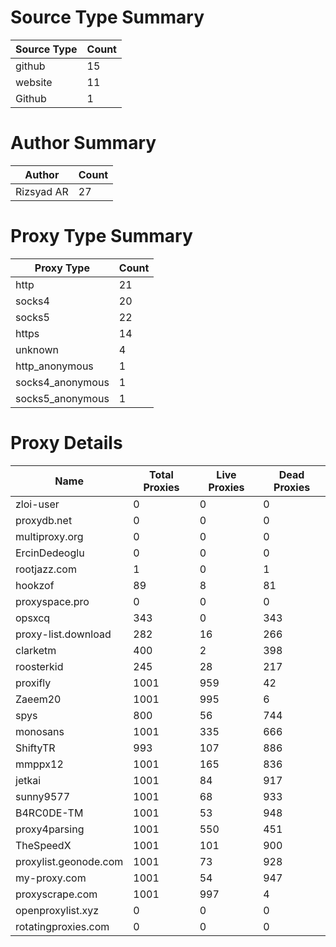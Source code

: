 # Source Type Summary

| Source Type | Count |
|-------------|-------|
| github | 15 |
| website | 11 |
| Github | 1 |


# Author Summary

| Author | Count |
|--------|-------|
| Rizsyad AR | 27 |


# Proxy Type Summary

| Proxy Type | Count |
|------------|-------|
| http | 21 |
| socks4 | 20 |
| socks5 | 22 |
| https | 14 |
| unknown | 4 |
| http_anonymous | 1 |
| socks4_anonymous | 1 |
| socks5_anonymous | 1 |


# Proxy Details

| Name | Total Proxies | Live Proxies | Dead Proxies |
|------|---------------|--------------|---------------|
| zloi-user | 0 | 0 | 0 |
| proxydb.net | 0 | 0 | 0 |
| multiproxy.org | 0 | 0 | 0 |
| ErcinDedeoglu | 0 | 0 | 0 |
| rootjazz.com | 1 | 0 | 1 |
| hookzof | 89 | 8 | 81 |
| proxyspace.pro | 0 | 0 | 0 |
| opsxcq | 343 | 0 | 343 |
| proxy-list.download | 282 | 16 | 266 |
| clarketm | 400 | 2 | 398 |
| roosterkid | 245 | 28 | 217 |
| proxifly | 1001 | 959 | 42 |
| Zaeem20 | 1001 | 995 | 6 |
| spys | 800 | 56 | 744 |
| monosans | 1001 | 335 | 666 |
| ShiftyTR | 993 | 107 | 886 |
| mmppx12 | 1001 | 165 | 836 |
| jetkai | 1001 | 84 | 917 |
| sunny9577 | 1001 | 68 | 933 |
| B4RC0DE-TM | 1001 | 53 | 948 |
| proxy4parsing | 1001 | 550 | 451 |
| TheSpeedX | 1001 | 101 | 900 |
| proxylist.geonode.com | 1001 | 73 | 928 |
| my-proxy.com | 1001 | 54 | 947 |
| proxyscrape.com | 1001 | 997 | 4 |
| openproxylist.xyz | 0 | 0 | 0 |
| rotatingproxies.com | 0 | 0 | 0 |
